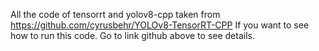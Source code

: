 All the code of tensorrt and yolov8-cpp taken from https://github.com/cyrusbehr/YOLOv8-TensorRT-CPP
If you want to see how to run this code. Go to link github above to see details.

